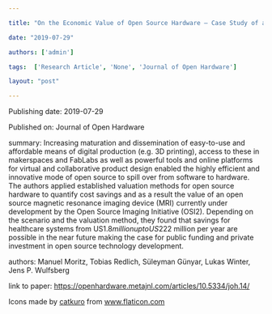 ---
title: "On the Economic Value of Open Source Hardware – Case Study of an Open Source Magnetic Resonance Imaging Scanner"
date: "2019-07-29"
authors: ['admin']
tags:  ['Research Article', 'None', 'Journal of Open Hardware']
layout: "post"
---
Publishing date: 2019-07-29

Published on: Journal of Open Hardware

summary: Increasing maturation and dissemination of easy-to-use and affordable means of digital production (e.g. 3D printing), access to these in makerspaces and FabLabs as well as powerful tools and online platforms for virtual and collaborative product design enabled the highly efficient and innovative mode of open source to spill over from software to hardware. The authors applied established valuation methods for open source hardware to quantify cost savings and as a result the value of an open source magnetic resonance imaging device (MRI) currently under development by the Open Source Imaging Initiative (OSI2). Depending on the scenario and the valuation method, they found that savings for healthcare systems from US$1.8 million up to US$222 million per year are possible in the near future making the case for public funding and private investment in open source technology development.

authors: Manuel Moritz, Tobias Redlich, Süleyman Günyar, Lukas Winter, Jens P. Wulfsberg

link to paper: https://openhardware.metajnl.com/articles/10.5334/joh.14/

Icons made by <a href="https://www.flaticon.com/free-icon/bookshelves_3576884" title="catkuro">catkuro</a> from <a href="https://www.flaticon.com/" title="Flaticon"> www.flaticon.com</a>